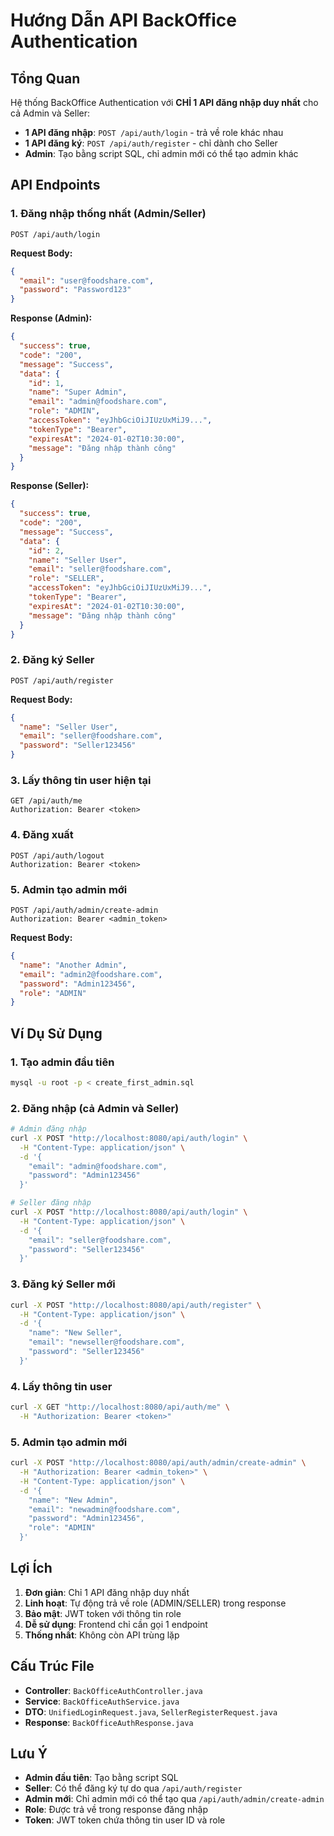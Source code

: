 # Hướng Dẫn API BackOffice Authentication

## Tổng Quan

Hệ thống BackOffice Authentication với **CHỈ 1 API đăng nhập duy nhất** cho cả Admin và Seller:

- **1 API đăng nhập**: `POST /api/auth/login` - trả về role khác nhau
- **1 API đăng ký**: `POST /api/auth/register` - chỉ dành cho Seller
- **Admin**: Tạo bằng script SQL, chỉ admin mới có thể tạo admin khác

## API Endpoints

### 1. Đăng nhập thống nhất (Admin/Seller)
```
POST /api/auth/login
```

**Request Body:**
```json
{
  "email": "user@foodshare.com",
  "password": "Password123"
}
```

**Response (Admin):**
```json
{
  "success": true,
  "code": "200",
  "message": "Success",
  "data": {
    "id": 1,
    "name": "Super Admin",
    "email": "admin@foodshare.com",
    "role": "ADMIN",
    "accessToken": "eyJhbGciOiJIUzUxMiJ9...",
    "tokenType": "Bearer",
    "expiresAt": "2024-01-02T10:30:00",
    "message": "Đăng nhập thành công"
  }
}
```

**Response (Seller):**
```json
{
  "success": true,
  "code": "200",
  "message": "Success",
  "data": {
    "id": 2,
    "name": "Seller User",
    "email": "seller@foodshare.com",
    "role": "SELLER",
    "accessToken": "eyJhbGciOiJIUzUxMiJ9...",
    "tokenType": "Bearer",
    "expiresAt": "2024-01-02T10:30:00",
    "message": "Đăng nhập thành công"
  }
}
```

### 2. Đăng ký Seller
```
POST /api/auth/register
```

**Request Body:**
```json
{
  "name": "Seller User",
  "email": "seller@foodshare.com",
  "password": "Seller123456"
}
```

### 3. Lấy thông tin user hiện tại
```
GET /api/auth/me
Authorization: Bearer <token>
```

### 4. Đăng xuất
```
POST /api/auth/logout
Authorization: Bearer <token>
```

### 5. Admin tạo admin mới
```
POST /api/auth/admin/create-admin
Authorization: Bearer <admin_token>
```

**Request Body:**
```json
{
  "name": "Another Admin",
  "email": "admin2@foodshare.com",
  "password": "Admin123456",
  "role": "ADMIN"
}
```

## Ví Dụ Sử Dụng

### 1. Tạo admin đầu tiên
```bash
mysql -u root -p < create_first_admin.sql
```

### 2. Đăng nhập (cả Admin và Seller)
```bash
# Admin đăng nhập
curl -X POST "http://localhost:8080/api/auth/login" \
  -H "Content-Type: application/json" \
  -d '{
    "email": "admin@foodshare.com",
    "password": "Admin123456"
  }'

# Seller đăng nhập
curl -X POST "http://localhost:8080/api/auth/login" \
  -H "Content-Type: application/json" \
  -d '{
    "email": "seller@foodshare.com",
    "password": "Seller123456"
  }'
```

### 3. Đăng ký Seller mới
```bash
curl -X POST "http://localhost:8080/api/auth/register" \
  -H "Content-Type: application/json" \
  -d '{
    "name": "New Seller",
    "email": "newseller@foodshare.com",
    "password": "Seller123456"
  }'
```

### 4. Lấy thông tin user
```bash
curl -X GET "http://localhost:8080/api/auth/me" \
  -H "Authorization: Bearer <token>"
```

### 5. Admin tạo admin mới
```bash
curl -X POST "http://localhost:8080/api/auth/admin/create-admin" \
  -H "Authorization: Bearer <admin_token>" \
  -H "Content-Type: application/json" \
  -d '{
    "name": "New Admin",
    "email": "newadmin@foodshare.com",
    "password": "Admin123456",
    "role": "ADMIN"
  }'
```

## Lợi Ích

1. **Đơn giản**: Chỉ 1 API đăng nhập duy nhất
2. **Linh hoạt**: Tự động trả về role (ADMIN/SELLER) trong response
3. **Bảo mật**: JWT token với thông tin role
4. **Dễ sử dụng**: Frontend chỉ cần gọi 1 endpoint
5. **Thống nhất**: Không còn API trùng lặp

## Cấu Trúc File

- **Controller**: `BackOfficeAuthController.java`
- **Service**: `BackOfficeAuthService.java`
- **DTO**: `UnifiedLoginRequest.java`, `SellerRegisterRequest.java`
- **Response**: `BackOfficeAuthResponse.java`

## Lưu Ý

- **Admin đầu tiên**: Tạo bằng script SQL
- **Seller**: Có thể đăng ký tự do qua `/api/auth/register`
- **Admin mới**: Chỉ admin mới có thể tạo qua `/api/auth/admin/create-admin`
- **Role**: Được trả về trong response đăng nhập
- **Token**: JWT token chứa thông tin user ID và role
